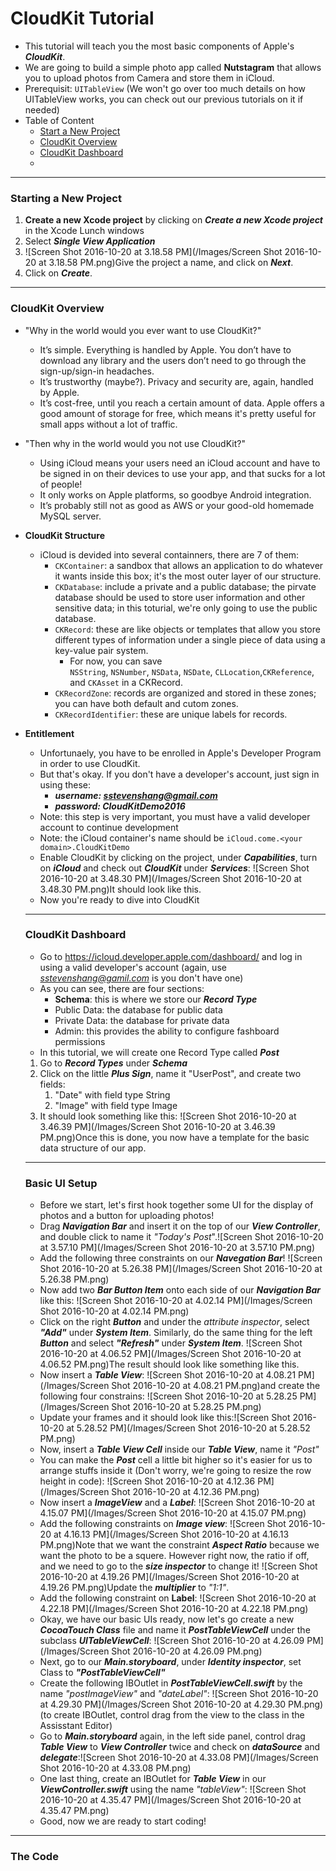 # CloudKit Tutorial

- This tutorial will teach you the most basic components of Apple's ***CloudKit***.
- We are going to build a simple photo app called **Nutstagram** that allows you to upload photos from Camera and store them in iCloud.
- Prerequisit: `UITableView` (We won't go over too much details on how UITableView works, you can check out our previous tutorials on it if needed)
- Table of Content
  - [Start a New Project](#starting-a-new-project)
  - [CloudKit Overview](#cloudkit-overview)
  - [CloudKit Dashboard](#cloudkit-dashboard)
  - ​

---

### Starting a New Project

1. **Create a new Xcode project** by clicking on ***Create a new Xcode project*** in the Xcode Lunch windows
2. Select ***Single View Application***
3. ![Screen Shot 2016-10-20 at 3.18.58 PM](/Images/Screen Shot 2016-10-20 at 3.18.58 PM.png)Give the project a name, and click on ***Next***.
4. Click on ***Create***.

---

### CloudKit Overview

- "Why in the world would you ever want to use CloudKit?"

  - It’s simple. Everything is handled by Apple. You don’t have to download any library and the users don’t need to go through the sign-up/sign-in headaches.
  - It’s trustworthy (maybe?). Privacy and security are, again, handled by Apple.
  - It’s cost-free, until you reach a certain amount of data. Apple offers a good amount of storage for free, which means it's pretty useful for small apps without a lot of traffic.

- "Then why in the world would you not use CloudKit?"

  - Using iCloud means your users need an iCloud account and have to be signed in on  their devices to use your app, and that sucks for a lot of people!
  - It only works on Apple platforms, so goodbye Android integration.
  - It’s probably still not as good as AWS or your good-old homemade MySQL server.

- **CloudKit Structure**

  - iCloud is devided into several containners, there are 7 of them:
    - `CKContainer`: a sandbox that allows an application to do whatever it wants inside this box; it's the most outer layer of our structure.
    - `CKDatabase`: include a private and a public database; the pirvate database should be used to store user information and other sensitive data; in this toturial, we're only going to use the public database.
    - `CKRecord`: these are like objects or templates that allow you store different types of information under a single piece of data using a key-value pair system.
      - For now, you can save `NSString`, `NSNumber`, `NSData`, `NSDate`, `CLLocation`,`CKReference`, and `CKAsset` in a CKRecord.
    - `CKRecordZone`: records are organized and stored in these zones; you can have both default and cutom zones.
    - `CKRecordIdentifier`: these are unique labels for records.

- **Entitlement**

  - Unfortunaely, you have to be enrolled in Apple's Developer Program in order to use CloudKit.
  - But that's okay. If you don't have a developer's account, just sign in using these:
    - ***username: sstevenshang@gmail.com***
    - ***password: CloudKitDemo2016***
  - Note: this step is very important, you must have a valid developer account to continue development
  - Note: the iCloud container's name should be `iCloud.come.<your domain>.CloudKitDemo`
  - Enable CloudKit by clicking on the project, under ***Capabilities***, turn on ***iCloud*** and check out ***CloudKit*** under ***Services***:  ![Screen Shot 2016-10-20 at 3.48.30 PM](/Images/Screen Shot 2016-10-20 at 3.48.30 PM.png)It should look like this.
  - Now you're ready to dive into CloudKit

  ---

  ### CloudKit Dashboard

  - Go to https://icloud.developer.apple.com/dashboard/ and log in using a valid developer's account (again, use *sstevenshang@gamil.com* is you don't have one)
  - As you can see, there are four sections:
    - **Schema**: this is where we store our ***Record Type***
    - Public Data: the database for public data
    - Private Data: the database for private data
    - Admin: this provides the ability to configure fashboard permissions
  - In this tutorial, we will create one Record Type called ***Post***

  1. Go to ***Record Types*** under ***Schema***
  2. Click on the little ***Plus Sign***, name it "UserPost", and create two fields:
     1. "Date" with field type String
     2. "Image" with field type Image
  3. It should look something like this:  ![Screen Shot 2016-10-20 at 3.46.39 PM](/Images/Screen Shot 2016-10-20 at 3.46.39 PM.png)Once this is done, you now have a template for the basic data structure of our app.

  ---

  ### Basic UI Setup 

  - Before we start, let's first hook together some UI for the display of photos and a button for uploading photos! 
  - Drag ***Navigation Bar*** and insert it on the top of our ***View Controller***, and double click to name it *"Today's Post*".![Screen Shot 2016-10-20 at 3.57.10 PM](/Images/Screen Shot 2016-10-20 at 3.57.10 PM.png) 
  - Add the following three constraints on our ***Navegation Bar***! ![Screen Shot 2016-10-20 at 5.26.38 PM](/Images/Screen Shot 2016-10-20 at 5.26.38 PM.png)
  - Now add two ***Bar Button Item*** onto each side of our ***Navigation Bar*** like this: ![Screen Shot 2016-10-20 at 4.02.14 PM](/Images/Screen Shot 2016-10-20 at 4.02.14 PM.png)
  -  Click on the right ***Button*** and under the *attribute inspector*, select ***"Add"*** under ***System Item***. Similarly, do the same thing for the left ***Button*** and select ***"Refresh"*** under ***System Item***.  ![Screen Shot 2016-10-20 at 4.06.52 PM](/Images/Screen Shot 2016-10-20 at 4.06.52 PM.png)The result should look like something like this.
  - Now insert a ***Table View***: ![Screen Shot 2016-10-20 at 4.08.21 PM](/Images/Screen Shot 2016-10-20 at 4.08.21 PM.png)and create the following four constrains: ![Screen Shot 2016-10-20 at 5.28.25 PM](/Images/Screen Shot 2016-10-20 at 5.28.25 PM.png)
  - Update your frames and it should look like this:![Screen Shot 2016-10-20 at 5.28.52 PM](/Images/Screen Shot 2016-10-20 at 5.28.52 PM.png)
  - Now, insert a ***Table View Cell*** inside our ***Table View***, name it *"Post"*
  - You can make the ***Post*** cell a little bit higher so it's easier for us to arrange stuffs inside it (Don't worry, we're going to resize the row height in code):  ![Screen Shot 2016-10-20 at 4.12.36 PM](/Images/Screen Shot 2016-10-20 at 4.12.36 PM.png)
  - Now insert a ***ImageView*** and a ***Label***:  ![Screen Shot 2016-10-20 at 4.15.07 PM](/Images/Screen Shot 2016-10-20 at 4.15.07 PM.png)
  - Add the following constraints on ***Image view***: ![Screen Shot 2016-10-20 at 4.16.13 PM](/Images/Screen Shot 2016-10-20 at 4.16.13 PM.png)Note that we want the constraint ***Aspect Ratio*** because we want the photo to be a squere. However right now, the ratio if off, and we need to go to the ***size inspector*** to change it!  ![Screen Shot 2016-10-20 at 4.19.26 PM](/Images/Screen Shot 2016-10-20 at 4.19.26 PM.png)Update the ***multiplier*** to *"1:1"*.
  - Add the following constraint on **Label**:  ![Screen Shot 2016-10-20 at 4.22.18 PM](/Images/Screen Shot 2016-10-20 at 4.22.18 PM.png)
  - Okay, we have our basic UIs ready, now let's go create a new ***CocoaTouch Class*** file and name it ***PostTableViewCell*** under the subclass ***UITableViewCell***: ![Screen Shot 2016-10-20 at 4.26.09 PM](/Images/Screen Shot 2016-10-20 at 4.26.09 PM.png)
  - Next, go to our ***Main.storyboard***, under ***Identity inspector***, set Class to ***"PostTableViewCell"***
  - Create the following IBOutlet in ***PostTableViewCell.swift*** by the name *"postImageView"* and *"dateLabel"*: ![Screen Shot 2016-10-20 at 4.29.30 PM](/Images/Screen Shot 2016-10-20 at 4.29.30 PM.png)(to create IBOutlet, control drag from the view to the class in the Assisstant Editor)
  - Go to ***Main.storyboard*** again, in the left side panel, control drag ***Table View*** to ***View Controller*** twice and check on ***dataSource*** and ***delegate***:![Screen Shot 2016-10-20 at 4.33.08 PM](/Images/Screen Shot 2016-10-20 at 4.33.08 PM.png)
  - One last thing, create an IBOutlet for ***Table View*** in our ***ViewController.swift*** using the name *"tableView"*:  ![Screen Shot 2016-10-20 at 4.35.47 PM](/Images/Screen Shot 2016-10-20 at 4.35.47 PM.png)
  - Good, now we are ready to start coding!

---

### The Code







